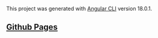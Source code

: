 This project was generated with [Angular CLI](https://github.com/angular/angular-cli) version 18.0.1.

<h2><a target="_blank" href="https://drakin003.github.io/MyPortfolio/">Github Pages</a></h2>
